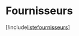 # Fournisseurs

[!include[listefournisseurs](fournisseurs.listefournisseurs.autogen.md)]




















